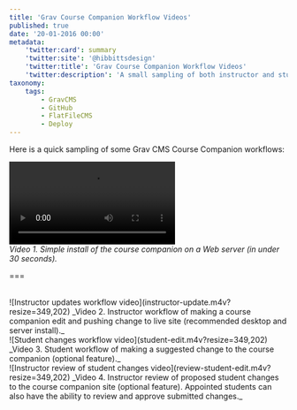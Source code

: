 ```yaml
---
title: 'Grav Course Companion Workflow Videos'
published: true
date: '20-01-2016 00:00'
metadata:
    'twitter:card': summary
    'twitter:site': '@hibbittsdesign'
    'twitter:title': 'Grav Course Companion Workflow Videos'
    'twitter:description': 'A small sampling of both instructor and student workflows with the Grav Course Companion.'
taxonomy:
    tags:
        - GravCMS
        - GitHub
        - FlatFileCMS
        - Deploy
---
```


Here is a quick sampling of some Grav CMS Course Companion workflows:

![Install process video](install-process.m4v?resize=349,234)  
_Video 1. Simple install of the course companion on a Web server (in under 30 seconds)._  

===

<br>
![Instructor updates workflow video](instructor-update.m4v?resize=349,202)  
_Video 2. Instructor workflow of making a course companion edit and pushing change to live site (recommended desktop and server install)._  

<br>
![Student changes workflow video](student-edit.m4v?resize=349,202)  
_Video 3. Student workflow of making a suggested change to the course companion (optional feature)._  

<br>
![Instructor review of student changes video](review-student-edit.m4v?resize=349,202)  
_Video 4. Instructor review of proposed student changes to the course companion site (optional feature). Appointed students can also have the ability to review and approve submitted changes._
